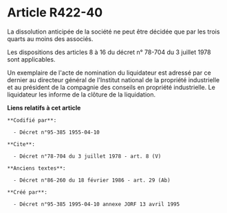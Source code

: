 # Article R422-40

La dissolution anticipée de la société ne peut être décidée que par les trois quarts au moins des associés. 

Les dispositions des articles 8 à 16 du décret n° 78-704 du 3 juillet 1978 sont applicables. 

Un exemplaire de l'acte de nomination du liquidateur est adressé par ce dernier au directeur général de l'Institut national
de la propriété industrielle et au président de la compagnie des conseils en propriété industrielle. Le liquidateur les
informe de la clôture de la liquidation.

**Liens relatifs à cet article**

	**Codifié par**:

	  - Décret n°95-385 1955-04-10

	**Cite**:

	  - Décret n°78-704 du 3 juillet 1978 - art. 8 (V)

	**Anciens textes**:

	  - Décret n°86-260 du 18 février 1986 - art. 29 (Ab)

	**Créé par**:

	  - Décret n°95-385 1995-04-10 annexe JORF 13 avril 1995
